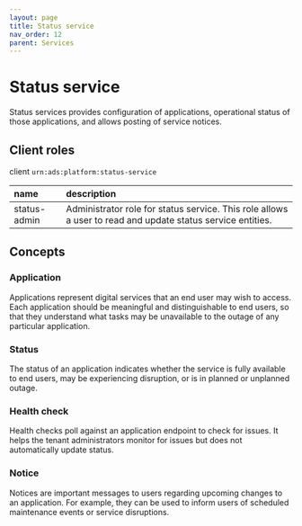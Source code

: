 ```yaml
---
layout: page
title: Status service
nav_order: 12
parent: Services
---
```


# Status service
Status services provides configuration of applications, operational status of those applications, and allows posting of service notices.

## Client roles
client `urn:ads:platform:status-service`

| name | description |
|:-|:-|
| status-admin | Administrator role for status service. This role allows a user to read and update status service entities.  |

## Concepts
### Application
Applications represent digital services that an end user may wish to access. Each application should be meaningful and distinguishable to end users, so that they understand what tasks may be unavailable to the outage of any particular application.

### Status
The status of an application indicates whether the service is fully available to end users, may be experiencing disruption, or is in planned or unplanned outage.

### Health check
Health checks poll against an application endpoint to check for issues. It helps the tenant administrators monitor for issues but does not automatically update status.

### Notice
Notices are important messages to users regarding upcoming changes to an application. For example, they can be used to inform users of scheduled maintenance events or service disruptions.
